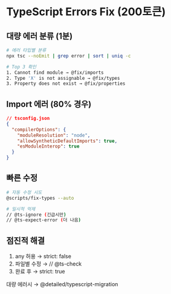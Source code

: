 # TypeScript Errors Fix (200토큰)

## 대량 에러 분류 (1분)
```bash
# 에러 타입별 분류
npx tsc --noEmit | grep error | sort | uniq -c

# Top 3 확인
1. Cannot find module → @fix/imports
2. Type 'X' is not assignable → @fix/types  
3. Property does not exist → @fix/properties
```

## Import 에러 (80% 경우)
```json
// tsconfig.json
{
  "compilerOptions": {
    "moduleResolution": "node",
    "allowSyntheticDefaultImports": true,
    "esModuleInterop": true
  }
}
```

## 빠른 수정
```bash
# 자동 수정 시도
@scripts/fix-types --auto

# 일시적 억제
// @ts-ignore (긴급시만)
// @ts-expect-error (더 나음)
```

## 점진적 해결
1. any 허용 → strict: false
2. 파일별 수정 → // @ts-check
3. 완료 후 → strict: true

대량 에러시 → @detailed/typescript-migration
